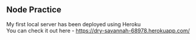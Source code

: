 ## Node Practice

My first local server has been deployed using Heroku <br>
You can check it out here - https://dry-savannah-68978.herokuapp.com/

